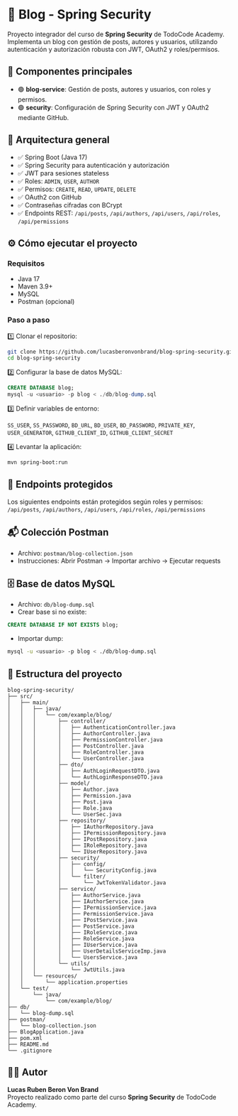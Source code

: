 # 📝 Blog - Spring Security

Proyecto integrador del curso de **Spring Security** de TodoCode Academy. Implementa un blog con gestión de posts, autores y usuarios, utilizando autenticación y autorización robusta con JWT, OAuth2 y roles/permisos.

## 🚀 Componentes principales

- 🟢 **blog-service**: Gestión de posts, autores y usuarios, con roles y permisos.
- 🟢 **security**: Configuración de Spring Security con JWT y OAuth2 mediante GitHub.

## 🧱 Arquitectura general

- ✅ Spring Boot (Java 17)  
- ✅ Spring Security para autenticación y autorización  
- ✅ JWT para sesiones stateless  
- ✅ Roles: `ADMIN`, `USER`, `AUTHOR`  
- ✅ Permisos: `CREATE`, `READ`, `UPDATE`, `DELETE`  
- ✅ OAuth2 con GitHub  
- ✅ Contraseñas cifradas con BCrypt  
- ✅ Endpoints REST: `/api/posts`, `/api/authors`, `/api/users`, `/api/roles`, `/api/permissions`

## ⚙️ Cómo ejecutar el proyecto

### Requisitos

- Java 17  
- Maven 3.9+  
- MySQL  
- Postman (opcional)

### Paso a paso

1️⃣ Clonar el repositorio:  

```bash
git clone https://github.com/lucasberonvonbrand/blog-spring-security.git
cd blog-spring-security
```

2️⃣ Configurar la base de datos MySQL:  

```sql
CREATE DATABASE blog;
mysql -u <usuario> -p blog < ./db/blog-dump.sql
```

3️⃣ Definir variables de entorno:  

`SS_USER`, `SS_PASSWORD`, `BD_URL`, `BD_USER`, `BD_PASSWORD`, `PRIVATE_KEY`, `USER_GENERATOR`, `GITHUB_CLIENT_ID`, `GITHUB_CLIENT_SECRET`

4️⃣ Levantar la aplicación:  

```bash
mvn spring-boot:run
```

## 🔐 Endpoints protegidos

Los siguientes endpoints están protegidos según roles y permisos:  
`/api/posts`, `/api/authors`, `/api/users`, `/api/roles`, `/api/permissions`

## 📬 Colección Postman

- Archivo: `postman/blog-collection.json`  
- Instrucciones: Abrir Postman → Importar archivo → Ejecutar requests

## 🗄️ Base de datos MySQL

- Archivo: `db/blog-dump.sql`  
- Crear base si no existe:  
```sql
CREATE DATABASE IF NOT EXISTS blog;
```
- Importar dump:  
```bash
mysql -u <usuario> -p blog < ./db/blog-dump.sql
```

## 📁 Estructura del proyecto

```
blog-spring-security/
├── src/
│   ├── main/
│   │   ├── java/
│   │   │   └── com/example/blog/
│   │   │       ├── controller/
│   │   │       │   ├── AuthenticationController.java
│   │   │       │   ├── AuthorController.java
│   │   │       │   ├── PermissionController.java
│   │   │       │   ├── PostController.java
│   │   │       │   ├── RoleController.java
│   │   │       │   └── UserController.java
│   │   │       ├── dto/
│   │   │       │   ├── AuthLoginRequestDTO.java
│   │   │       │   └── AuthLoginResponseDTO.java
│   │   │       ├── model/
│   │   │       │   ├── Author.java
│   │   │       │   ├── Permission.java
│   │   │       │   ├── Post.java
│   │   │       │   ├── Role.java
│   │   │       │   └── UserSec.java
│   │   │       ├── repository/
│   │   │       │   ├── IAuthorRepository.java
│   │   │       │   ├── IPermissionRepository.java
│   │   │       │   ├── IPostRepository.java
│   │   │       │   ├── IRoleRepository.java
│   │   │       │   └── IUserRepository.java
│   │   │       ├── security/
│   │   │       │   ├── config/
│   │   │       │   │   └── SecurityConfig.java
│   │   │       │   └── filter/
│   │   │       │       └── JwtTokenValidator.java
│   │   │       ├── service/
│   │   │       │   ├── AuthorService.java
│   │   │       │   ├── IAuthorService.java
│   │   │       │   ├── IPermissionService.java
│   │   │       │   ├── PermissionService.java
│   │   │       │   ├── IPostService.java
│   │   │       │   ├── PostService.java
│   │   │       │   ├── IRoleService.java
│   │   │       │   ├── RoleService.java
│   │   │       │   ├── IUserService.java
│   │   │       │   ├── UserDetailsServiceImp.java
│   │   │       │   └── UsersService.java
│   │   │       └── utils/
│   │   │           └── JwtUtils.java
│   │   └── resources/
│   │       └── application.properties
│   └── test/
│       └── java/
│           └── com/example/blog/
├── db/
│   └── blog-dump.sql
├── postman/
│   └── blog-collection.json
├── BlogApplication.java
├── pom.xml
├── README.md
└── .gitignore

```

## 👨‍💻 Autor

**Lucas Ruben Beron Von Brand**  
Proyecto realizado como parte del curso **Spring Security** de TodoCode Academy.